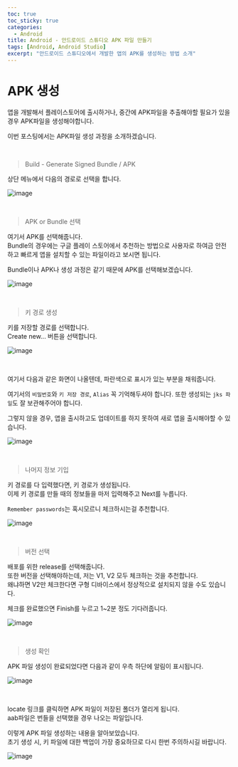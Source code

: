 ```yaml
---
toc: true
toc_sticky: true
categories:
  - Android
title: Android - 안드로이드 스튜디오 APK 파일 만들기
tags: [Android, Android Studio]
excerpt: "안드로이드 스튜디오에서 개발한 앱의 APK를 생성하는 방법 소개"
---
```


# APK 생성

앱을 개발해서 플레이스토어에 출시하거나, 중간에 APK파일을 추출해야할 필요가 있을 경우 APK파일을 생성해야합니다.

이번 포스팅에서는 APK파일 생성 과정을 소개하겠습니다.

<br>

> Build - Generate Signed Bundle / APK

상단 메뉴에서 다음의 경로로 선택을 합니다.

![image](https://user-images.githubusercontent.com/57826388/80280990-f1a5fd00-8742-11ea-8d6e-facb21bed0dc.png)

<br>

> APK or Bundle 선택

여기서 APK를 선택해줍니다.  
Bundle의 경우에는 구글 플레이 스토어에서 추천하는 방법으로 사용자로 하여금 안전하고 빠르게 앱을 설치할 수 있는 파일이라고 보시면 됩니다.

Bundle이나 APK나 생성 과정은 같기 때문에 APK를 선택해보겠습니다.

![image](https://user-images.githubusercontent.com/57826388/80281032-4d708600-8743-11ea-82ee-d34675e6d0a9.png)

<br>

> 키 경로 생성

키를 저장할 경로를 선택합니다.  
Create new... 버튼을 선택합니다.

![image](https://user-images.githubusercontent.com/57826388/80281074-9de7e380-8743-11ea-8569-4d1e85e437ff.png)

<br>

여기서 다음과 같은 화면이 나올텐데, 파란색으로 표시가 있는 부분을 채워줍니다.

여기서의 `비밀번호`와 `키 저장 경로`, `Alias` 꼭 기억해두셔야 합니다. 또한 생성되는 `jks 파일`도 잘 보관해주어야 합니다.

그렇지 않을 경우, 앱을 출시하고도 업데이트를 하지 못하여 새로 앱을 출시해야할 수 있습니다.

![image](https://user-images.githubusercontent.com/57826388/80281112-e30c1580-8743-11ea-8fb3-d6f080fe90fb.png)

<br>

> 나머지 정보 기입

키 경로를 다 입력했다면, 키 경로가 생성됩니다.  
이제 키 경로를 만들 때의 정보들을 마저 입력해주고 Next를 누릅니다.

`Remember passwords`는 혹시모르니 체크하시는걸 추천합니다.

![image](https://user-images.githubusercontent.com/57826388/80281188-688fc580-8744-11ea-9167-83149568b9ca.png)

<br>

> 버전 선택

배포를 위한 release를 선택해줍니다.  
또한 버전을 선택해야하는데, 저는 V1, V2 모두 체크하는 것을 추천합니다.  
왜냐하면 V2만 체크한다면 구형 디바이스에서 정상적으로 설치되지 않을 수도 있습니다.

체크를 완료했으면 Finish를 누르고 1~2분 정도 기다려줍니다.

![image](https://user-images.githubusercontent.com/57826388/80281224-ad1b6100-8744-11ea-834e-0d63d25e8ebe.png)

<br>

> 생성 확인

APK 파일 생성이 완료되었다면 다음과 같이 우측 하단에 알림이 표시됩니다.  

![image](https://user-images.githubusercontent.com/57826388/80281321-3d59a600-8745-11ea-9b06-6c8e9b69a8a2.png)

<br>

locate 링크를 클릭하면 APK 파일이 저장된 폴더가 열리게 됩니다.  
aab파일은 번들을 선택했을 경우 나오는 파일입니다. 

이렇게 APK 파일 생성하는 내용을 알아보았습니다.  
초기 생성 시, 키 파일에 대한 백업이 가장 중요하므로 다시 한번 주의하시길 바랍니다.

![image](https://user-images.githubusercontent.com/57826388/80281332-4fd3df80-8745-11ea-923a-bed09a767d7a.png)